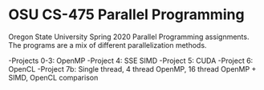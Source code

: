 # OSU CS-475 Parallel Programming

Oregon State University Spring 2020 Parallel Programming assignments.
The programs are a mix of different parallelization methods.

-Projects 0-3: OpenMP
-Project 4: SSE SIMD
-Project 5: CUDA
-Project 6: OpenCL
-Project 7b: Single thread, 4 thread OpenMP, 16 thread OpenMP + SIMD, OpenCL comparison